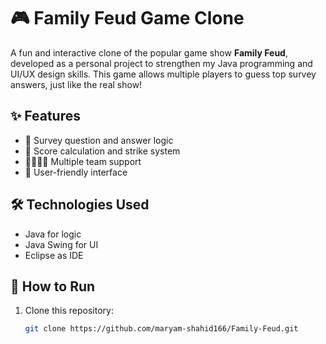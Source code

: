 # 🎮 Family Feud Game Clone

A fun and interactive clone of the popular game show **Family Feud**, developed as a personal project to strengthen my Java programming and UI/UX design skills. 
This game allows multiple players to guess top survey answers, just like the real show!

## ✨ Features

- 🎯 Survey question and answer logic
- 🔢 Score calculation and strike system
- 👨‍👩‍👧‍👦 Multiple team support
- 🎨 User-friendly interface

## 🛠️ Technologies Used

- Java for logic
- Java Swing for UI
- Eclipse as IDE

## 🚀 How to Run

1. Clone this repository:
   ```bash
   git clone https://github.com/maryam-shahid166/Family-Feud.git

